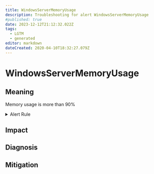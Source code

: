```yaml
---
title: WindowsServerMemoryUsage
description: Troubleshooting for alert WindowsServerMemoryUsage
#published: true
date: 2023-12-12T21:12:32.022Z
tags: 
  - LGTM
  - generated
editor: markdown
dateCreated: 2020-04-10T18:32:27.079Z
---
```


# WindowsServerMemoryUsage

## Meaning
[//]: # "Short paragraph that explains what the alert means"
Memory usage is more than 90%

<details>
  <summary>Alert Rule</summary>

{{% rule "windows-server/windows-exporter.yml" "WindowsServerMemoryUsage" %}}

<!-- Rule when generated

```yaml
alert: WindowsServerMemoryUsage
expr: 100 - ((windows_os_physical_memory_free_bytes / windows_cs_physical_memory_bytes) * 100) > 90
for: 2m
labels:
    severity: warning
annotations:
    summary: Windows Server memory Usage (instance {{ $labels.instance }})
    description: |-
        Memory usage is more than 90%
          VALUE = {{ $value }}
          LABELS = {{ $labels }}
    runbook: https://github.com/srerun/prometheus-alerts/blob/main/content/runbooks/windows-exporter/WindowsServerMemoryUsage.md

```

-->

</details>


## Impact
[//]: # "What could / will happen if the alert is not addressed"



## Diagnosis
[//]: # "Steps to take to identify the cause of the problem"



## Mitigation
[//]: # "The steps necessary to resolve the alert"

